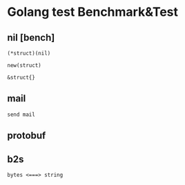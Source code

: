 #	Golang test Benchmark&Test

##	nil [bench]
 	
 	(*struct)(nil)

 	new(struct)

 	&struct{}

##	mail

	send mail
	
##	protobuf

## b2s

	bytes <===> string
